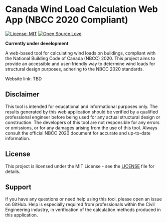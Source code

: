 # Canada Wind Load Calculation Web App (NBCC 2020 Compliant)

[![License: MIT](https://img.shields.io/badge/License-MIT-yellow.svg)](https://opensource.org/licenses/MIT)
[![Open Source Love](https://badges.frapsoft.com/os/v1/open-source.svg?v=103)](https://opensource.org/)

**Currently under development**

A web-based tool for calculating wind loads on buildings, compliant with the National Building Code of Canada (NBCC) 2020. This project aims to provide an accessible and user-friendly way to determine wind loads for structural design purposes, adhering to the NBCC 2020 standards. 

Website link: TBD

## Disclaimer

This tool is intended for educational and informational purposes only. The results generated by this web application should be verified by a qualified professional engineer before being used for any actual structural design or construction. The developers of this tool are not responsible for any errors or omissions, or for any damages arising from the use of this tool. Always consult the official NBCC 2020 document for accurate and up-to-date information.

## License

This project is licensed under the MIT License - see the [LICENSE](LICENSE) file for details.

## Support

If you have any questions or need help using this tool, please open an issue on GitHub. Help is especially required from professionals within the Civil Engineering industry, in verification of the calculation methods produced in this application. 

